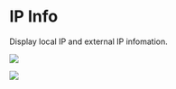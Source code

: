 # IP Info

Display local IP and external IP infomation.

![](https://cdn.jsdelivr.net/gh/Innei/fancy@master/2022/0129122340.png)

![](https://cdn.jsdelivr.net/gh/Innei/fancy@master/2022/0129122520.png)